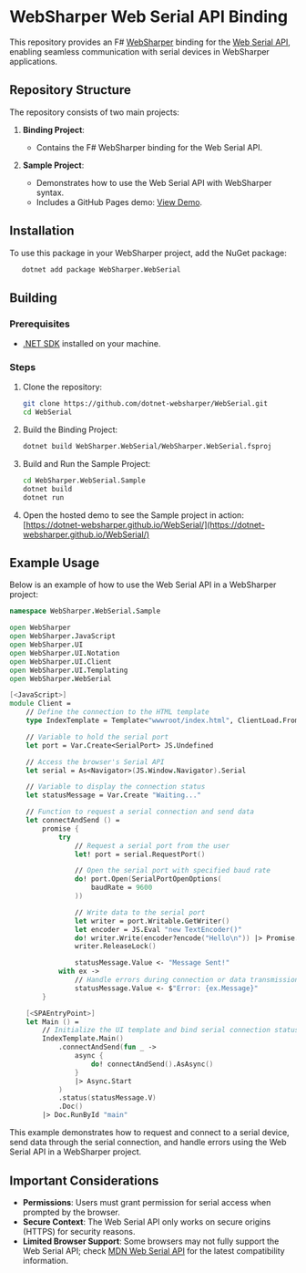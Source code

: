 # WebSharper Web Serial API Binding

This repository provides an F# [WebSharper](https://websharper.com/) binding for the [Web Serial API](https://developer.mozilla.org/en-US/docs/Web/API/Web_Serial_API), enabling seamless communication with serial devices in WebSharper applications.

## Repository Structure

The repository consists of two main projects:

1. **Binding Project**:

   - Contains the F# WebSharper binding for the Web Serial API.

2. **Sample Project**:
   - Demonstrates how to use the Web Serial API with WebSharper syntax.
   - Includes a GitHub Pages demo: [View Demo](https://dotnet-websharper.github.io/WebSerial/).

## Installation

To use this package in your WebSharper project, add the NuGet package:

```bash
   dotnet add package WebSharper.WebSerial
```

## Building

### Prerequisites

- [.NET SDK](https://dotnet.microsoft.com/download) installed on your machine.

### Steps

1. Clone the repository:

   ```bash
   git clone https://github.com/dotnet-websharper/WebSerial.git
   cd WebSerial
   ```

2. Build the Binding Project:

   ```bash
   dotnet build WebSharper.WebSerial/WebSharper.WebSerial.fsproj
   ```

3. Build and Run the Sample Project:

   ```bash
   cd WebSharper.WebSerial.Sample
   dotnet build
   dotnet run
   ```

4. Open the hosted demo to see the Sample project in action:
   [https://dotnet-websharper.github.io/WebSerial/](https://dotnet-websharper.github.io/WebSerial/)

## Example Usage

Below is an example of how to use the Web Serial API in a WebSharper project:

```fsharp
namespace WebSharper.WebSerial.Sample

open WebSharper
open WebSharper.JavaScript
open WebSharper.UI
open WebSharper.UI.Notation
open WebSharper.UI.Client
open WebSharper.UI.Templating
open WebSharper.WebSerial

[<JavaScript>]
module Client =
    // Define the connection to the HTML template
    type IndexTemplate = Template<"wwwroot/index.html", ClientLoad.FromDocument>

    // Variable to hold the serial port
    let port = Var.Create<SerialPort> JS.Undefined

    // Access the browser's Serial API
    let serial = As<Navigator>(JS.Window.Navigator).Serial

    // Variable to display the connection status
    let statusMessage = Var.Create "Waiting..."

    // Function to request a serial connection and send data
    let connectAndSend () =
        promise {
            try
                // Request a serial port from the user
                let! port = serial.RequestPort()

                // Open the serial port with specified baud rate
                do! port.Open(SerialPortOpenOptions(
                    baudRate = 9600
                ))

                // Write data to the serial port
                let writer = port.Writable.GetWriter()
                let encoder = JS.Eval "new TextEncoder()"
                do! writer.Write(encoder?encode("Hello\n")) |> Promise.AsAsync
                writer.ReleaseLock()

                statusMessage.Value <- "Message Sent!"
            with ex ->
                // Handle errors during connection or data transmission
                statusMessage.Value <- $"Error: {ex.Message}"
        }

    [<SPAEntryPoint>]
    let Main () =
        // Initialize the UI template and bind serial connection status
        IndexTemplate.Main()
            .connectAndSend(fun _ ->
                async {
                    do! connectAndSend().AsAsync()
                }
                |> Async.Start
            )
            .status(statusMessage.V)
            .Doc()
        |> Doc.RunById "main"
```

This example demonstrates how to request and connect to a serial device, send data through the serial connection, and handle errors using the Web Serial API in a WebSharper project.

## Important Considerations

- **Permissions**: Users must grant permission for serial access when prompted by the browser.
- **Secure Context**: The Web Serial API only works on secure origins (HTTPS) for security reasons.
- **Limited Browser Support**: Some browsers may not fully support the Web Serial API; check [MDN Web Serial API](https://developer.mozilla.org/en-US/docs/Web/API/Web_Serial_API) for the latest compatibility information.
